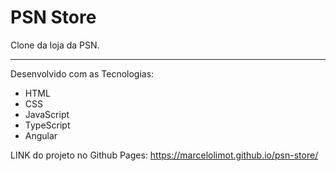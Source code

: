 # PSN Store
Clone da loja da PSN. <hr>
Desenvolvido com as Tecnologias:
* HTML
* CSS
* JavaScript
* TypeScript
* Angular

LINK do projeto no Github Pages: https://marcelolimot.github.io/psn-store/
